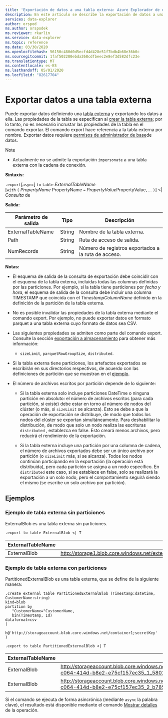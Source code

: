 ```yaml
---
title: 'Exportación de datos a una tabla externa: Azure Explorador de datos | Microsoft Docs'
description: En este artículo se describe la exportación de datos a una tabla externa en Azure Explorador de datos.
services: data-explorer
author: orspod
ms.author: orspodek
ms.reviewer: rkarlin
ms.service: data-explorer
ms.topic: reference
ms.date: 03/30/2020
ms.openlocfilehash: 56150c480d0d5ecfd4d428e51f7bdb4b68e36b0c
ms.sourcegitcommit: 1faf502280ebda268cdfbeec2e8ef3d582dfc23e
ms.translationtype: MT
ms.contentlocale: es-ES
ms.lasthandoff: 05/01/2020
ms.locfileid: "82617704"
---
```

# <a name="export-data-to-an-external-table"></a>Exportar datos a una tabla externa

Puede exportar datos definiendo una [tabla externa](../externaltables.md) y exportando los datos a ella.
Las propiedades de la tabla se especifican al [crear la tabla externa](../externaltables.md#create-or-alter-external-table); por lo tanto, no es necesario incrustar las propiedades de la tabla en el comando exportar. El comando export hace referencia a la tabla externa por nombre.
Exportar datos requiere [permisos de administrador de base](../access-control/role-based-authorization.md)de datos.

> [!NOTE] 
> * Actualmente no se admite la exportación `impersonate` a una tabla externa con la cadena de conexión.

**Sintaxis:**

`.export`[`async`] `to` `table` *ExternalTableName* <br>
[`with` `(` *PropertyName* PropertyName `=` *PropertyValue*PropertyValue`,`... `)`] <| *Consulta* de

**Salida:**

|Parámetro de salida |Tipo |Descripción
|---|---|---
|ExternalTableName  |String |Nombre de la tabla externa.
|Path|String|Ruta de acceso de salida.
|NumRecords|String| Número de registros exportados a la ruta de acceso.

**Notas:**
* El esquema de salida de la consulta de exportación debe coincidir con el esquema de la tabla externa, incluidas todas las columnas definidas por las particiones. Por ejemplo, si la tabla tiene particiones por *fecha y hora*, el esquema de salida de la consulta debe incluir una columna TIMESTAMP que coincida con el *TimestampColumnName* definido en la definición de la partición de la tabla externa.

* No es posible invalidar las propiedades de la tabla externa mediante el comando export.
 Por ejemplo, no puede exportar datos en formato parquet a una tabla externa cuyo formato de datos sea CSV.

* Las siguientes propiedades se admiten como parte del comando export. Consulte la sección [exportación a almacenamiento](export-data-to-storage.md) para obtener más información: 
   * `sizeLimit`, `parquetRowGroupSize`, `distributed`.

* Si la tabla externa tiene particiones, los artefactos exportados se escribirán en sus directorios respectivos, de acuerdo con las definiciones de partición que se muestran en el [ejemplo](#partitioned-external-table-example). 

* El número de archivos escritos por partición depende de lo siguiente:
   * Si la tabla externa solo incluye particiones DateTime o ninguna partición en absoluto: el número de archivos escritos (para cada partición, si existe) debe estar en torno al número de nodos del clúster (o más, si `sizeLimit` se alcanza). Esto se debe a que la operación de exportación se distribuye, de modo que todos los nodos del clúster se exportan simultáneamente. 
   Para deshabilitar la distribución, de modo que solo un nodo realiza las escrituras `distributed` , establezca en false. Esto creará menos archivos, pero reducirá el rendimiento de la exportación.

   * Si la tabla externa incluye una partición por una columna de cadena, el número de archivos exportados debe ser un único archivo por partición (o `sizeLimit` más, si se alcanza). Todos los nodos continúan participando en la exportación (la operación está distribuida), pero cada partición se asigna a un nodo específico. En `distributed` este caso, si se establece en false, solo se realizará la exportación a un solo nodo, pero el comportamiento seguirá siendo el mismo (se escribe un solo archivo por partición).

## <a name="examples"></a>Ejemplos

### <a name="non-partitioned-external-table-example"></a>Ejemplo de tabla externa sin particiones

ExternalBlob es una tabla externa sin particiones. 
```kusto
.export to table ExternalBlob <| T
```

|ExternalTableName|Path|NumRecords|
|---|---|---|
|ExternalBlob|http://storage1.blob.core.windows.net/externaltable1cont1/1_58017c550b384c0db0fea61a8661333e.csv|10|

### <a name="partitioned-external-table-example"></a>Ejemplo de tabla externa con particiones

PartitionedExternalBlob es una tabla externa, que se define de la siguiente manera: 

```kusto
.create external table PartitionedExternalBlob (Timestamp:datetime, CustomerName:string) 
kind=blob
partition by 
   "CustomerName="CustomerName,
   bin(Timestamp, 1d)
dataformat=csv
( 
   h@'http://storageaccount.blob.core.windows.net/container1;secretKey'
)
```

```kusto
.export to table PartitionedExternalBlob <| T
```

|ExternalTableName|Path|NumRecords|
|---|---|---|
|ExternalBlob|http://storageaccount.blob.core.windows.net/container1/CustomerName=customer1/2019/01/01/fa36f35c-c064-414d-b8e2-e75cf157ec35_1_58017c550b384c0db0fea61a8661333e.csv|10|
|ExternalBlob|http://storageaccount.blob.core.windows.net/container1/CustomerName=customer2/2019/01/01/fa36f35c-c064-414d-b8e2-e75cf157ec35_2_b785beec2c004d93b7cd531208424dc9.csv|10|

Si el comando se ejecuta de forma asincrónica (mediante `async` la palabra clave), el resultado está disponible mediante el comando [Mostrar detalles](../operations.md#show-operation-details) de la operación.
